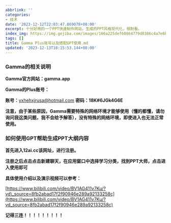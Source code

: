 ```yaml
---
abbrlink: ''
categories:
- 技术
date: '2023-12-12T22:03:47.869078+08:00'
excerpt: 十分好用的一个PPT快速制作网站，生成的PPT风格现代化，很耐看。
index_img: https://img.gejiba.com/images/166a225def60864779d0386c4a7e6b11.jpg
tags: []
title: Gamma Plus账号以及搭配GPT使用.md
updated: '2023-12-13T18:15:53.144+08:00'
---
```

### Gamma的相关说明

**Gamma官方网站：gamma.app**

**Gamma的Plus账号：**

**账号：**[yxhehxjrusa@hotmail.com](mailto:yxhehxjrusa@hotmail.com) **密码：18K#6JGk4G6E**

**注意，由于某些原因，Gamma需要特殊的网络环境才能够使用（懂的都懂，请勿询问我这类问题，我不会给予解答），没有特殊的网络环境，即使进入也无法正常使用。**

### 如何使用GPT帮助生成PPT大纲内容

**首先进入12ai.cc该网址，进行注册。**

**注册之后点击点击新建聊天，在应用窗口中选择学习分类，找到PPT大师，点击进入使用即可**

**具体使用介绍以及演示视频可以参考：**

[https://www.bilibili.com/video/BV1AG411v7Ku/?vd\_source=8fb2abad17f2f90946e289a92133258c](https://www.bilibili.com/video/BV1AG411v7Ku/?vd_source=8fb2abad17f2f90946e289a92133258c)

**记得三连！！！！！！！！！**
